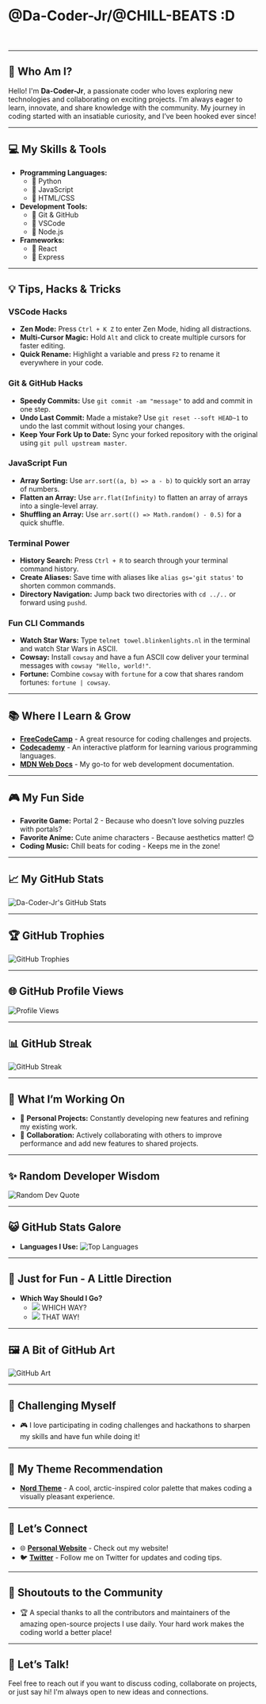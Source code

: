 # </br></br>@Da-Coder-Jr/@CHILL-BEATS :D </br></br>

---

## 👀 Who Am I?
Hello! I'm **Da-Coder-Jr**, a passionate coder who loves exploring new technologies and collaborating on exciting projects. I'm always eager to learn, innovate, and share knowledge with the community. My journey in coding started with an insatiable curiosity, and I’ve been hooked ever since!

---

## 💻 My Skills & Tools
- **Programming Languages:**
  - 🌟 Python
  - 🌟 JavaScript
  - 🌟 HTML/CSS
- **Development Tools:**
  - 🔧 Git & GitHub
  - 🔧 VSCode
  - 🔧 Node.js
- **Frameworks:**
  - 🚀 React
  - 🚀 Express

---

## 💡 Tips, Hacks & Tricks

### **VSCode Hacks**
- **Zen Mode:** Press `Ctrl + K Z` to enter Zen Mode, hiding all distractions.
- **Multi-Cursor Magic:** Hold `Alt` and click to create multiple cursors for faster editing.
- **Quick Rename:** Highlight a variable and press `F2` to rename it everywhere in your code.

### **Git & GitHub Hacks**
- **Speedy Commits:** Use `git commit -am "message"` to add and commit in one step.
- **Undo Last Commit:** Made a mistake? Use `git reset --soft HEAD~1` to undo the last commit without losing your changes.
- **Keep Your Fork Up to Date:** Sync your forked repository with the original using `git pull upstream master`.

### **JavaScript Fun**
- **Array Sorting:** Use `arr.sort((a, b) => a - b)` to quickly sort an array of numbers.
- **Flatten an Array:** Use `arr.flat(Infinity)` to flatten an array of arrays into a single-level array.
- **Shuffling an Array:** Use `arr.sort(() => Math.random() - 0.5)` for a quick shuffle.

### **Terminal Power**
- **History Search:** Press `Ctrl + R` to search through your terminal command history.
- **Create Aliases:** Save time with aliases like `alias gs='git status'` to shorten common commands.
- **Directory Navigation:** Jump back two directories with `cd ../..` or forward using `pushd`.

### **Fun CLI Commands**
- **Watch Star Wars:** Type `telnet towel.blinkenlights.nl` in the terminal and watch Star Wars in ASCII.
- **Cowsay:** Install `cowsay` and have a fun ASCII cow deliver your terminal messages with `cowsay "Hello, world!"`.
- **Fortune:** Combine `cowsay` with `fortune` for a cow that shares random fortunes: `fortune | cowsay`.

---

## 📚 Where I Learn & Grow
- **[FreeCodeCamp](https://www.freecodecamp.org/)** - A great resource for coding challenges and projects.
- **[Codecademy](https://www.codecademy.com/)** - An interactive platform for learning various programming languages.
- **[MDN Web Docs](https://developer.mozilla.org/)** - My go-to for web development documentation.

---

## 🎮 My Fun Side
- **Favorite Game:** Portal 2 - Because who doesn't love solving puzzles with portals?
- **Favorite Anime:** Cute anime characters - Because aesthetics matter! 😊
- **Coding Music:** Chill beats for coding - Keeps me in the zone!

---

## 📈 My GitHub Stats
![Da-Coder-Jr's GitHub Stats](https://github-readme-stats.vercel.app/api?username=Da-Coder-Jr&show_icons=true&theme=radical)

---

## 🏆 GitHub Trophies
![GitHub Trophies](https://github-profile-trophy.vercel.app/?username=Da-Coder-Jr&theme=radical)

---

## 🌐 GitHub Profile Views
![Profile Views](https://komarev.com/ghpvc/?username=Da-Coder-Jr&color=brightgreen)

---

## 📊 GitHub Streak
![GitHub Streak](https://github-readme-streak-stats.herokuapp.com/?user=Da-Coder-Jr&theme=radical)

---

## 🔭 What I’m Working On
- 🚀 **Personal Projects:** Constantly developing new features and refining my existing work.
- 🤝 **Collaboration:** Actively collaborating with others to improve performance and add new features to shared projects.

---

## ✨ Random Developer Wisdom
![Random Dev Quote](https://quotes-github-readme.vercel.app/api?type=horizontal&theme=radical)

---

## 😺 GitHub Stats Galore
- **Languages I Use:**
![Top Languages](https://github-readme-stats.vercel.app/api/top-langs/?username=Da-Coder-Jr&layout=compact&theme=radical)

---

## 🎨 Just for Fun - A Little Direction
- **Which Way Should I Go?**
  - <img src="https://img.icons8.com/fluent/48/000000/long-arrow-left.png"/> WHICH WAY?
  - <img src="https://img.icons8.com/fluent/48/000000/long-arrow-right.png"/> THAT WAY!

---

## 🖼️ A Bit of GitHub Art
![GitHub Art](https://octodex.github.com/images/labtocat.png)

---

## 🎯 Challenging Myself
- 🎮 I love participating in coding challenges and hackathons to sharpen my skills and have fun while doing it!

---

## 🎨 My Theme Recommendation
- **[Nord Theme](https://www.nordtheme.com/)** - A cool, arctic-inspired color palette that makes coding a visually pleasant experience.

---

## 🤝 Let’s Connect
- 🌐 **[Personal Website](https://e-z.bio/caged)** - Check out my website!
- 🐦 **[Twitter](https://twitter.com/Da-Coder-Jr)** - Follow me on Twitter for updates and coding tips.

---

## 📣 Shoutouts to the Community
- 🏆 A special thanks to all the contributors and maintainers of the amazing open-source projects I use daily. Your hard work makes the coding world a better place!

---

## 💬 Let’s Talk!
Feel free to reach out if you want to discuss coding, collaborate on projects, or just say hi! I'm always open to new ideas and connections.
